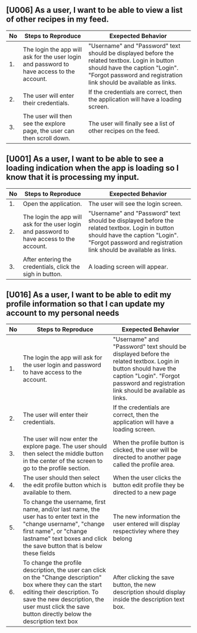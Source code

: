 ## [U006] As a user, I want to be able to view a list of other recipes in my feed.

| No | Steps to Reproduce | Exepected Behavior |
| --- | --- | --- |
| 1. | The login the app will ask for the user login and password to have access to the account. |"Username" and "Password" text should be displayed before the related textbox. Login in button should have the caption "Login". "Forgot password and registration link should be available as links.| 
| 2. | The user will enter their credentials. | If the credentials are correct, then the application will have a loading screen. |
| 3. | The user will then see the explore page, the user can then scroll down. | The user will finally see a list of other recipes on the feed. |

## [U001] As a user, I want to be able to see a loading indication when the app is loading so I know that it is processing my input.

| No | Steps to Reproduce | Exepected Behavior |
| --- | --- | --- |
| 1. | Open the application. | The user will see the login screen. | 
| 2. |  The login the app will ask for the user login and password to have access to the account. |"Username" and "Password" text should be displayed before the related textbox. Login in button should have the caption "Login". "Forgot password and registration link should be available as links.|
| 3. | After entering the credentials, click the sigh in button. | A loading screen will appear. | 

## [U016] As a user, I want to be able to edit my profile information so that I can update my account to my personal needs 
| No | Steps to Reproduce | Exepected Behavior |
| --- | --- | --- |
| 1. | The login the app will ask for the user login and password to have access to the account. |"Username" and "Password" text should be displayed before the related textbox. Login in button should have the caption "Login". "Forgot password and registration link should be available as links.| 
| 2. | The user will enter their credentials. | If the credentials are correct, then the application will have a loading screen. |
| 3. | The user will now enter the explore page. The user should then select the middle button in the center of the screen to go to the profile section. | When the profile button is clicked, the user will be directed to another page called the profile area.
| 4. | The user should then select the edit profile button which is available to them. | When the user clicks the button edit profile they be directed to a new page |
| 5. | To change the username, first name, and/or last name, the user has to enter text in the "change username", "change first name", or "change lastname" text boxes and click the save button that is below these fields | The new information the user entered will display respectivley where they belong | 
| 6. | To change the profile description, the user can click on the "Change description" box where they can the start editing their description. To save the new description, the user must click the save button directly below the description text box | After clicking the save button, the new description should display inside the description text box.|

